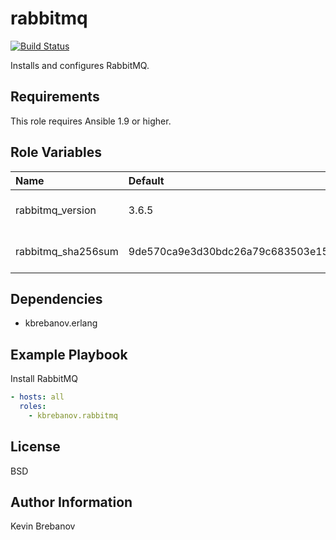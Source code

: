 rabbitmq
========

[![Build Status](https://travis-ci.org/kbrebanov/ansible-rabbitmq.svg?branch=master)](https://travis-ci.org/kbrebanov/ansible-rabbitmq)

Installs and configures RabbitMQ.

Requirements
------------

This role requires Ansible 1.9 or higher.

Role Variables
--------------

| Name               | Default                                                          | Description                    |
|:-------------------|:-----------------------------------------------------------------|:-------------------------------|
| rabbitmq_version   | 3.6.5                                                            | Version of RabbitMQ to install |
| rabbitmq_sha256sum | 9de570ca9e3d30bdc26a79c683503e158d35e5cacafb36e4e9b01d73929bf5a9 | SHA 256 sum of package         |

Dependencies
------------

- kbrebanov.erlang

Example Playbook
----------------

Install RabbitMQ
```yaml
- hosts: all
  roles:
    - kbrebanov.rabbitmq
```

License
-------

BSD

Author Information
------------------

Kevin Brebanov
